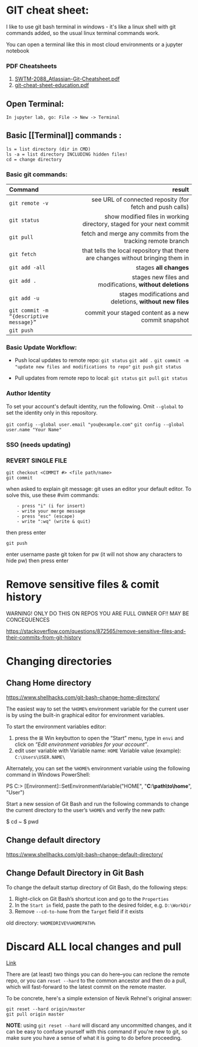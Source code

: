 
# GIT cheat sheet:
I like to use git bash terminal in windows - it's like a linux shell with git commands added, so the usual linux terminal commands work.

You can open a terminal like this in most cloud environments or a jupyter notebook

### PDF Cheatsheets
1. [SWTM-2088_Atlassian-Git-Cheatsheet.pdf](file:///C:%5CUsers%5CDexter.Camison%5COneDrive%20-%20Rio%20Tinto%5Cgit%5CSWTM-2088_Atlassian-Git-Cheatsheet.pdf)
2. [git-cheat-sheet-education.pdf](file:///C:%5CUsers%5CDexter.Camison%5COneDrive%20-%20Rio%20Tinto%5Cgit%5Cgit-cheat-sheet-education.pdf)

## Open Terminal:
	In jupyter lab, go: File -> New -> Terminal
	
## Basic [[Terminal]] commands :
	ls = list directory (dir in CMD)
	ls -a = list directory INCLUDING hidden files!
	cd = change directory
	

### Basic git commands:

Command | result
:----------|---------:
`git remote -v` | see URL of connected reposity (for fetch and push calls)
`git status` | show modified files in working directory, staged for your next commit
`git pull` | fetch and merge any commits from the tracking remote branch
`git fetch` |  that tells the local repository that there are changes without bringing them in
`git add -all` | stages **all changes**
`git add .` | stages new files and modifications, **without deletions**
`git add -u`  | stages modifications and deletions, **without new files**
`git commit -m “{descriptive message}”`| commit your staged content as a new commit snapshot
`git push` | 

### Basic Update Workflow:
- Push local updates to remote repo:
`git status`
`git add .`
`git commit -m "update new files and modifications to repo"`
`git push`
`git status`

- Pull updates from remote repo to local:
`git status`
`git pull`
`git status` 

### Author Identity
To set your account's default identity, run the following. Omit `--global` to set the identity only in this repository.

`git config --global user.email "you@example.com"` 
`git config --global user.name "Your Name"`  

### SSO (needs updating)


### REVERT SINGLE FILE
	git checkout <COMMIT #> <file path/name>
	git commit

when asked to explain git message: 
git uses an editor your default editor.
To solve this, use these #vim commands:

		- press "i" (i for insert)
		- write your merge message
		- press "esc" (escape)
		- write ":wq" (write & quit)
		
then press enter

	git push

enter username
paste git token for pw (it will not show any characters to hide pw) then press enter

# Remove sensitive files & comit history
WARNING! ONLY DO THIS ON REPOS YOU ARE FULL OWNER OF!!
MAY BE CONCEQUENCES

https://stackoverflow.com/questions/872565/remove-sensitive-files-and-their-commits-from-git-history

# Changing directories
## Chang Home directory
https://www.shellhacks.com/git-bash-change-home-directory/

The easiest way to set the `%HOME%` environment variable for the current user is by using the built-in graphical editor for environment variables.

To start the environment variables editor: 
1. press the ⊞ Win keybutton to open the “Start” menu, type in `envi` and click on _“Edit environment variables for your account”_.
2. edit user variable with
	Variable name: `HOME`
	Variable value (example): `C:\Users\USER.NAME\`

Alternately, you can set the `%HOME%` environment variable using the following command in Windows PowerShell:

PS C:\> [Environment]::SetEnvironmentVariable("HOME", "**C:\path\to\home**", "User")

Start a new session of Git Bash and run the following commands to change the current directory to the user’s `%HOME%` and verify the new path:

$ cd ~
$ pwd

## Change default directory
https://www.shellhacks.com/git-bash-change-default-directory/
## Change Default Directory in Git Bash

To change the default startup directory of Git Bash, do the following steps:

1.  Right-click on Git Bash’s shortcut icon and go to the `Properties`
2.  In the `Start in` field, paste the path to the desired folder, e.g. `D:\WorkDir`
3.  Remove `--cd-to-home` from the `Target` field if it exists

old directory: `%HOMEDRIVE%%HOMEPATH%`

# Discard ALL local changes and pull
[Link](https://stackoverflow.com/questions/13781388/git-discard-all-changes-and-pull-from-upstream)

There are (at least) two things you can do here–you can reclone the remote repo, or you can `reset --hard` to the common ancestor and then do a pull, which will fast-forward to the latest commit on the remote master.

To be concrete, here's a simple extension of Nevik Rehnel's original answer:

```
git reset --hard origin/master
git pull origin master
```

**NOTE**: using `git reset --hard` will discard any uncommitted changes, and it can be easy to confuse yourself with this command if you're new to git, so make sure you have a sense of what it is going to do before proceeding.
